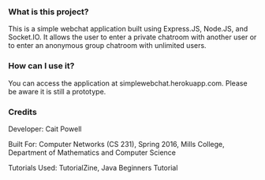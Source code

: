 ### What is this project? ###
This is a simple webchat application built using Express.JS, Node.JS, and Socket.IO. It allows the user to enter a private chatroom with another user or to enter an anonymous group chatroom with unlimited users.

### How can I use it? ###
You can access the application at simplewebchat.herokuapp.com. Please be aware it is still a prototype.

### Credits ###
Developer: Cait Powell

Built For: Computer Networks (CS 231), Spring 2016, Mills College, Department of Mathematics and Computer Science

Tutorials Used: TutorialZine, Java Beginners Tutorial
